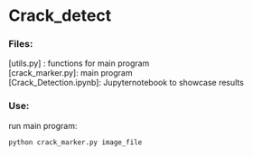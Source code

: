 # Crack_detect  
### Files:  
[utils.py] : functions for main program  
[crack_marker.py]: main program  
[Crack_Detection.ipynb]: Jupyternotebook to showcase results  

### Use:    
run main program:    
```  
python crack_marker.py image_file  
```  
